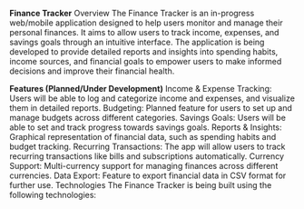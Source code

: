 **Finance Tracker**
Overview
The Finance Tracker is an in-progress web/mobile application designed to help users monitor and manage their personal finances. It aims to allow users to track income, expenses, and savings goals through an intuitive interface. The application is being developed to provide detailed reports and insights into spending habits, income sources, and financial goals to empower users to make informed decisions and improve their financial health.

**Features (Planned/Under Development)**
Income & Expense Tracking: Users will be able to log and categorize income and expenses, and visualize them in detailed reports.
Budgeting: Planned feature for users to set up and manage budgets across different categories.
Savings Goals: Users will be able to set and track progress towards savings goals.
Reports & Insights: Graphical representation of financial data, such as spending habits and budget tracking.
Recurring Transactions: The app will allow users to track recurring transactions like bills and subscriptions automatically.
Currency Support: Multi-currency support for managing finances across different currencies.
Data Export: Feature to export financial data in CSV format for further use.
Technologies
The Finance Tracker is being built using the following technologies:

